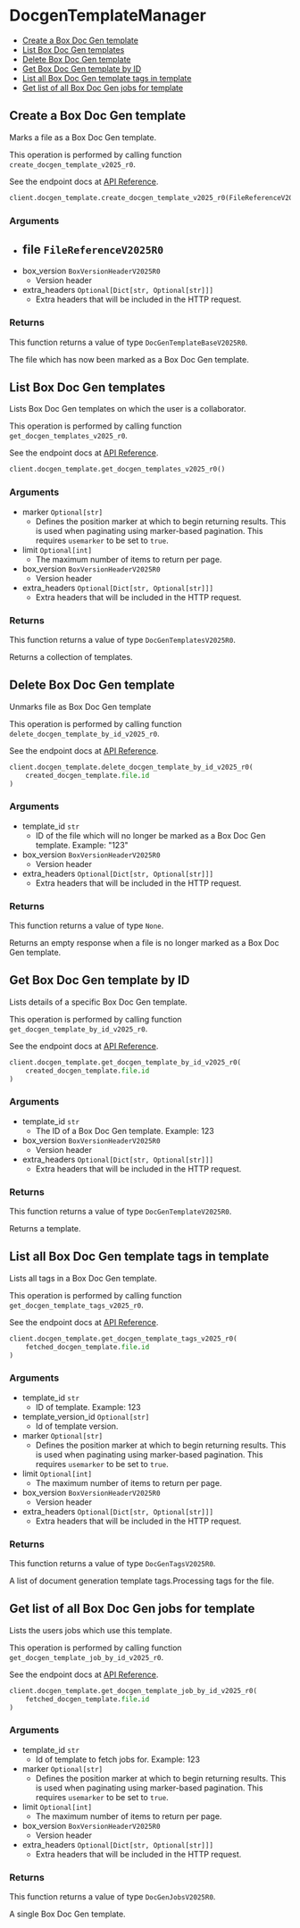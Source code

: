 # DocgenTemplateManager

- [Create a Box Doc Gen template](#create-a-box-doc-gen-template)
- [List Box Doc Gen templates](#list-box-doc-gen-templates)
- [Delete Box Doc Gen template](#delete-box-doc-gen-template)
- [Get Box Doc Gen template by ID](#get-box-doc-gen-template-by-id)
- [List all Box Doc Gen template tags in template](#list-all-box-doc-gen-template-tags-in-template)
- [Get list of all Box Doc Gen jobs for template](#get-list-of-all-box-doc-gen-jobs-for-template)

## Create a Box Doc Gen template

Marks a file as a Box Doc Gen template.

This operation is performed by calling function `create_docgen_template_v2025_r0`.

See the endpoint docs at
[API Reference](https://developer.box.com/reference/v2025.0/post-docgen-templates/).

<!-- sample post_docgen_templates_v2025.0 -->

```python
client.docgen_template.create_docgen_template_v2025_r0(FileReferenceV2025R0(id=file.id))
```

### Arguments

- file `FileReferenceV2025R0`
  -
- box_version `BoxVersionHeaderV2025R0`
  - Version header
- extra_headers `Optional[Dict[str, Optional[str]]]`
  - Extra headers that will be included in the HTTP request.

### Returns

This function returns a value of type `DocGenTemplateBaseV2025R0`.

The file which has now been marked as a Box Doc Gen template.

## List Box Doc Gen templates

Lists Box Doc Gen templates on which the user is a collaborator.

This operation is performed by calling function `get_docgen_templates_v2025_r0`.

See the endpoint docs at
[API Reference](https://developer.box.com/reference/v2025.0/get-docgen-templates/).

<!-- sample get_docgen_templates_v2025.0 -->

```python
client.docgen_template.get_docgen_templates_v2025_r0()
```

### Arguments

- marker `Optional[str]`
  - Defines the position marker at which to begin returning results. This is used when paginating using marker-based pagination. This requires `usemarker` to be set to `true`.
- limit `Optional[int]`
  - The maximum number of items to return per page.
- box_version `BoxVersionHeaderV2025R0`
  - Version header
- extra_headers `Optional[Dict[str, Optional[str]]]`
  - Extra headers that will be included in the HTTP request.

### Returns

This function returns a value of type `DocGenTemplatesV2025R0`.

Returns a collection of templates.

## Delete Box Doc Gen template

Unmarks file as Box Doc Gen template

This operation is performed by calling function `delete_docgen_template_by_id_v2025_r0`.

See the endpoint docs at
[API Reference](https://developer.box.com/reference/v2025.0/delete-docgen-templates-id/).

<!-- sample delete_docgen_templates_id_v2025.0 -->

```python
client.docgen_template.delete_docgen_template_by_id_v2025_r0(
    created_docgen_template.file.id
)
```

### Arguments

- template_id `str`
  - ID of the file which will no longer be marked as a Box Doc Gen template. Example: "123"
- box_version `BoxVersionHeaderV2025R0`
  - Version header
- extra_headers `Optional[Dict[str, Optional[str]]]`
  - Extra headers that will be included in the HTTP request.

### Returns

This function returns a value of type `None`.

Returns an empty response when a file is no longer marked as a Box Doc Gen template.

## Get Box Doc Gen template by ID

Lists details of a specific Box Doc Gen template.

This operation is performed by calling function `get_docgen_template_by_id_v2025_r0`.

See the endpoint docs at
[API Reference](https://developer.box.com/reference/v2025.0/get-docgen-templates-id/).

<!-- sample get_docgen_templates_id_v2025.0 -->

```python
client.docgen_template.get_docgen_template_by_id_v2025_r0(
    created_docgen_template.file.id
)
```

### Arguments

- template_id `str`
  - The ID of a Box Doc Gen template. Example: 123
- box_version `BoxVersionHeaderV2025R0`
  - Version header
- extra_headers `Optional[Dict[str, Optional[str]]]`
  - Extra headers that will be included in the HTTP request.

### Returns

This function returns a value of type `DocGenTemplateV2025R0`.

Returns a template.

## List all Box Doc Gen template tags in template

Lists all tags in a Box Doc Gen template.

This operation is performed by calling function `get_docgen_template_tags_v2025_r0`.

See the endpoint docs at
[API Reference](https://developer.box.com/reference/v2025.0/get-docgen-templates-id-tags/).

<!-- sample get_docgen_templates_id_tags_v2025.0 -->

```python
client.docgen_template.get_docgen_template_tags_v2025_r0(
    fetched_docgen_template.file.id
)
```

### Arguments

- template_id `str`
  - ID of template. Example: 123
- template_version_id `Optional[str]`
  - Id of template version.
- marker `Optional[str]`
  - Defines the position marker at which to begin returning results. This is used when paginating using marker-based pagination. This requires `usemarker` to be set to `true`.
- limit `Optional[int]`
  - The maximum number of items to return per page.
- box_version `BoxVersionHeaderV2025R0`
  - Version header
- extra_headers `Optional[Dict[str, Optional[str]]]`
  - Extra headers that will be included in the HTTP request.

### Returns

This function returns a value of type `DocGenTagsV2025R0`.

A list of document generation template tags.Processing tags for the file.

## Get list of all Box Doc Gen jobs for template

Lists the users jobs which use this template.

This operation is performed by calling function `get_docgen_template_job_by_id_v2025_r0`.

See the endpoint docs at
[API Reference](https://developer.box.com/reference/v2025.0/get-docgen-template-jobs-id/).

<!-- sample get_docgen_template_jobs_id_v2025.0 -->

```python
client.docgen_template.get_docgen_template_job_by_id_v2025_r0(
    fetched_docgen_template.file.id
)
```

### Arguments

- template_id `str`
  - Id of template to fetch jobs for. Example: 123
- marker `Optional[str]`
  - Defines the position marker at which to begin returning results. This is used when paginating using marker-based pagination. This requires `usemarker` to be set to `true`.
- limit `Optional[int]`
  - The maximum number of items to return per page.
- box_version `BoxVersionHeaderV2025R0`
  - Version header
- extra_headers `Optional[Dict[str, Optional[str]]]`
  - Extra headers that will be included in the HTTP request.

### Returns

This function returns a value of type `DocGenJobsV2025R0`.

A single Box Doc Gen template.
